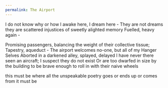 ```yaml
---
permalink: The Airport
---
```


I do not know why or how I awake here, I dream here -
They are not dreams they are scattered injustices of sweetly alighted memory
Fuelled, heavy again - 

Promising passengers, balancing the weight of their collective tissue; 
Tapestry, aqueduct -
The airport welcomes no-one, but all of my Hanger Selves 
Aborted in a darkened alley, splayed, delayed
I have never there seen an aircraft; I suspect they do not exist 
Or are too dwarfed in size by the building
to be brave enough to roll in with their naive wheels 


this must be where all the unspeakable poetry goes 
or ends up or comes from 
it must be 


